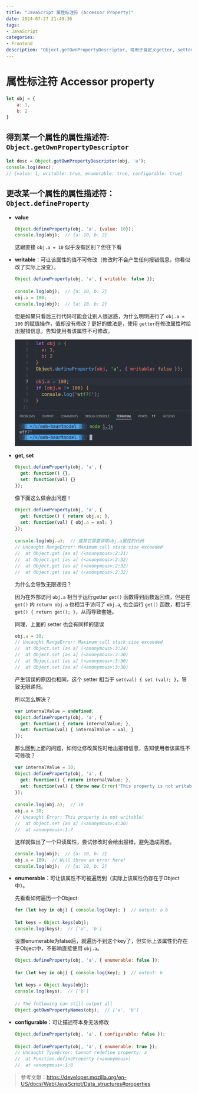 ```yaml
---
title: "JavaScript 属性标注符 (Accessor Property)"
date: 2024-07-27 21:49:36
tags:
- JavaScript
categories:
- Frontend
description: "Object.getOwnPropertyDescriptor, 可用于自定义getter, setter等"
---
```


# 属性标注符 Accessor property

```javascript
let obj = {
	a: 1,
	b: 2
}
```

## 得到某一个属性的属性描述符: `Object.getOwnPropertyDescriptor`

```javascript
let desc = Object.getOwnPropertyDescriptor(obj, 'a');
console.log(desc);  
// {value: 1, writable: true, enumerable: true, configurable: true}
```

## 更改某一个属性的属性描述符：`Object.defineProperty`

  - **value**

    ```javascript
    Object.defineProperty(obj, 'a', {value: 10});
    console.log(obj);  // {a: 10, b: 2}
    ```

    这跟直接 `obj.a = 10` 似乎没有区别？但往下看

  - **writable**：可让该属性的值不可修改（修改时不会产生任何报错信息，你看似改了实际上没变）。

    ```javascript
    Object.defineProperty(obj, 'a', { writable: false });
    
    console.log(obj);  // {a: 10, b: 2}
    obj.a = 100;
    console.log(obj);  // {a: 10, b: 2}
    ```

    但是如果只看后三行代码可能会让别人很迷惑，为什么明明进行了 `obj.a = 100` 的赋值操作，值却没有修改？更好的做法是，使用 `getter`在修改属性时给出报错信息，告知使用者该属性不可修改。

    ![](49_js_accessor_property/image-20240615000132611.png)

  - **get, set**

    ```javascript
    Object.defineProperty(obj, 'a', {
      get: function() {},
      set: function(val) {}
    });
    ```

    像下面这么做会出问题！

    ```javascript
    Object.defineProperty(obj, 'a', {
      get: function() { return obj.a; },
      set: function(val) { obj.a = val; }
    });
    
    console.log(obj.a);  // 或其它需要读取obj.a属性的代码
    // Uncaught RangeError: Maximum call stack size exceeded
    //  at Object.get [as a] (<anonymous>:2:21)
    //  at Object.get [as a] (<anonymous>:2:32)
    //  at Object.get [as a] (<anonymous>:2:32)
    //  at Object.get [as a] (<anonymous>:2:32)
    ```

    为什么会导致无限递归？

    因为在外部访问 `obj.a` 相当于运行getter `get()` 函数得到函数返回值，但是在`get()` 内 `return obj.a` 也相当于访问了 `obj.a`, 也会运行 `get()` 函数，相当于 `get() { return get(); }`，从而导致套娃。

    同理，上面的 setter 也会有同样的错误

    ```javascript
    obj.a = 30;
    // Uncaught RangeError: Maximum call stack size exceeded
    //  at Object.set [as a] (<anonymous>:3:24)
    //  at Object.set [as a] (<anonymous>:3:30)
    //  at Object.set [as a] (<anonymous>:3:30)
    //  at Object.set [as a] (<anonymous>:3:30)
    ```

    产生错误的原因也相同，这个 setter 相当于 `set(val) { set (val); }`，导致无限递归。 

    所以怎么解决？

    ```javascript
    var internalValue = undefined;
    Object.defineProperty(obj, 'a', {
      get: function() { return internalValue; },
      set: function(val) { internalValue = val; }
    });
    ```

    那么回到上面的问题，如何让修改属性时给出报错信息，告知使用者该属性不可修改？

    ```javascript
    var internalValue = 10;
    Object.defineProperty(obj, 'a', {
      get: function() { return internalValue; },
      set: function(val) { throw new Error('This property is not writable!') }
    });
    
    console.log(obj.a);  // 10
    obj.a = 30;
    // Uncaught Error: This property is not writable!
    //  at Object.set [as a] (<anonymous>:4:30)
    //  at <anonymous>:1:7
    ```

    这样就做出了一个只读属性，尝试修改时会给出报错，避免造成困惑。

    ```javascript
    console.log(obj);  // {a: 10, b: 2}
    obj.a = 100;  // Will throw an error here!
    console.log(obj);  // {a: 10, b: 2}
    ```

  - **enumerable**：可让该属性不可被遍历到（实际上该属性仍存在于Object中）。

    先看看如何遍历一个Object:

    ```javascript
    for (let key in obj) { console.log(key); }  // output: a b
    
    let keys = Object.keys(obj);
    console.log(keys);  // ['a', 'b']
    ```

    设置enumerable为false后，就遍历不到这个key了，但实际上该属性仍存在于Object中，不影响直接使用 `obj.a`。

    ```javascript
    Object.defineProperty(obj, 'a', { enumerable: false });
    
    for (let key in obj) { console.log(key); }  // output: b
    
    let keys = Object.keys(obj);
    console.log(keys);  // ['b']
    
    // The following can still output all
    Object.getOwnPropertyNames(obj);  // ['a', 'b']
    ```

  - **configurable**：可让描述符本身无法修改

    ```javascript
    Object.defineProperty(obj, 'a', { configurable: false });
    
    Object.defineProperty(obj, 'a', { enumerable: true });
    // Uncaught TypeError: Cannot redefine property: a
    //  at Function.defineProperty (<anonymous>)
    //  at <anonymous>:1:8
    ```

> 参考文献：https://developer.mozilla.org/en-US/docs/Web/JavaScript/Data_structures#properties

